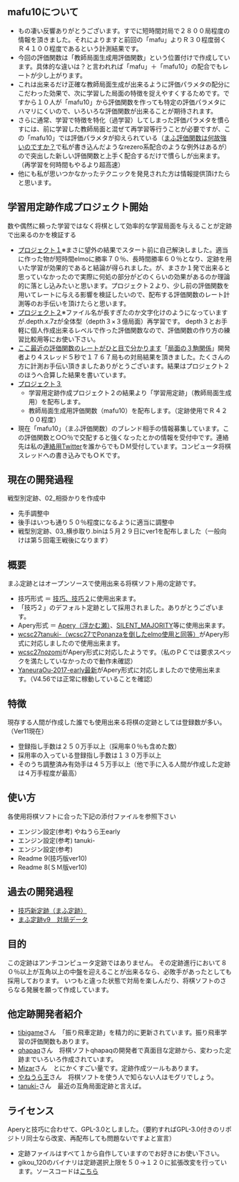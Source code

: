 ﻿## mafu10について
- もの凄い反響ありがとうございます。すでに短時間対局で２８００局程度の情報を頂きました。それによりますと前回の「mafu」よりＲ３０程度弱くＲ４１００程度であるという計測結果です。
- 今回の評価関数は「教師局面生成用評価関数」という位置付けで作成しています。具体的な違いは？と言われれば「mafu」＋「mafu10」の配合でもレートが少し上がります。
- これは出来るだけ正確な教師局面生成が出来るように評価パラメタの配分にこだわった効果で、次に学習した局面の特徴を捉えやすくするためです。ですから１０人が「mafu10」から評価関数を作っても特定の評価パラメタにハマリにくいので、いろいろな評価関数が出来ることが期待されます。
- さらに通常、学習で特徴を特化（過学習）してしまった評価パラメタを慣らすには、前に学習した教師局面と混ぜて再学習等行うことが必要ですが、この「mafu10」では評価パラメタが抑えられている（[まふ評価関数は何故強いのですか？](http://yaneuraou.yaneu.com/2017/07/08/%e3%81%be%e3%81%b5%e8%a9%95%e4%be%a1%e9%96%a2%e6%95%b0%e3%81%af%e4%bd%95%e6%95%85%e5%bc%b7%e3%81%84%e3%81%ae%e3%81%a7%e3%81%99%e3%81%8b%ef%bc%9f/)で私が書き込んだようなrezero系配合のような例外はあるが）ので突出した新しい評価関数と上手く配合するだけで慣らしが出来ます。（再学習を何時間もやるより超高速）
- 他にも私が思いつかなかったテクニックを発見された方は情報提供頂けたらと思います。

## 学習用定跡作成プロジェクト開始
数や偶然に頼った学習ではなく将棋として効率的な学習局面を与えることが定跡で出来るのかを検証する
- [プロジェクト１](https://github.com/mafu-opening-theory/Shogi_opening_theory/releases/tag/v1.0)※まさに望外の結果でスタート前に自己解決しました。適当に作った物が短時間elmoに勝率７０％、長時間勝率６０％となり、定跡を用いた学習が効果的であると結論が得られました。が、まさか１発で出来ると思っていなかったので実際に何処の部分がどのくらいの効果があるのか理論的に落とし込みたいと思います。プロジェクト２より、少し前の評価関数を用いてレートに与える影響を検証したいので、配布する評価関数のレート計測等のお手伝いを頂けたらと思います。
- [プロジェクト２](https://github.com/mafu-opening-theory/Shogi_opening_theory/releases/tag/v2.0)※ファイル名が長すぎたのか文字化けのようになっていますが.depth.x.7zが全体型（depth３×３億局面）再学習です。
depth３とお手軽に個人作成出来るレベルで作った評価関数なので、評価関数の作り方の練習比較用等にお使い下さい。
- [ここ最近の評価関数のレートがひと目で分かります](http://ii.ttlv.jp/20170707/)「[局面の３駒関係](http://ii.ttlv.jp/)」開発者より４スレッド５秒で１７６７局もの対局結果を頂きました。たくさんの方に計測お手伝い頂きましたありがとうございます。結果はプロジェクト２のほうへ合算した結果を書いています。
- [プロジェクト３](https://github.com/mafu-opening-theory/Shogi_opening_theory/releases/tag/3.0)
	- 学習用定跡作成プロジェクト２の結果より「学習用定跡」（教師局面生成用）を配布します。
	- 教師局面生成用評価関数（mafu10）を配布します。（定跡使用でＲ４２００程度）
- 現在「mafu10」（まふ評価関数）のブレンド相手の情報募集しています。この評価関数と○○％で交配すると強くなったとかの情報を受付中です。連絡先は私の[連絡用Twitter](https://twitter.com/mafu_op_theory)を誰からでもＤＭ受付しています。コンピュータ将棋スレッドへの書き込みでもＯＫです。

## 現在の開発過程
戦型別定跡、02_相掛かりを作成中
- 先手調整中
- 後手はいつも通り５０％程度になるように適当に調整中
- 戦型別定跡、03_横歩取り.binは５月２９日にver1を配布しました（一般向けは第５回電王戦後になります）

## 概要

まふ定跡とはオープンソースで使用出来る将棋ソフト用の定跡です。

- 技巧形式 ＝ [技巧、技巧２](https://github.com/gikou-official/Gikou/releases)に使用出来ます。
- 「技巧２」のデフォルト定跡として採用されました。ありがとうございます。
- Apery形式 ＝ [Apery（浮かむ瀬）](http://www2.computer-shogi.org/library/)、[SILENT_MAJORITY](https://github.com/Jangja/silent_majority/tree/1.2/bin)等に使用出来ます。
- [wcsc27tanuki-（wcsc27でPonanzaを倒したelmo使用と同等）](https://github.com/nodchip/hakubishin-/releases)がApery形式に対応しましたので使用出来ます。
- [wcsc27nozomi](https://github.com/saihyou/nozomi/releases)がApery形式に対応したようです。（私のＰＣでは要求スペックを満たしていなかったので動作未確認）
- [YaneuraOu-2017-early最新](https://github.com/yaneurao/YaneuraOu/tree/master/exe/2017Early)がApery形式に対応しましたので使用出来ます。（V4.56では正常に稼動していることを確認）

## 特徴

現存する人間が作成した誰でも使用出来る将棋の定跡としては登録数が多い。（Ver11現在）
- 登録指し手数は２５０万手以上（採用率０％も含めた数）
- 採用率の入っている登録指し手数は１３０万手以上
- そのうち調整済み有効手は４５万手以上（他で手に入る人間が作成した定跡は４万手程度が最高）

## 使い方

各使用将棋ソフトに合った下記の添付ファイルを参照下さい
- エンジン設定(参考) やねうら王early
- エンジン設定(参考) tanuki-
- エンジン設定(参考)
- Readme 9(技巧版ver10)
- Readme 8(ＳＭ版ver10)

## 過去の開発過程
- [技巧新定跡（まふ定跡）](http://www.uuunuuun.com/single-post/2016/11/06/%E6%8A%80%E5%B7%A7%E6%96%B0%E5%AE%9A%E8%B7%A1)
- [まふ定跡v9　対局データ](http://www.uuunuuun.com/single-post/2017/02/21/%E3%81%BE%E3%81%B5%E5%AE%9A%E8%B7%A1v9-%E5%AF%BE%E5%B1%80%E3%83%87%E3%83%BC%E3%82%BF)

## 目的

この定跡はアンチコンピュータ定跡ではありません。
その定跡進行において８０％以上が互角以上の中盤を迎えることが出来るなら、必敗手があったとしても採用しております。
いつもと違った状態で対局を楽しんだり、将棋ソフトのさらなる発展を願って作成しています。

## 他定跡開発者紹介
- [tibigame](https://github.com/tibigame/HandicappedRook)さん　「振り飛車定跡」を精力的に更新されています。振り飛車学習の評価関数もあります。
- [qhapaq](http://qhapaq.hatenablog.com/)さん　将棋ソフトqhapaqの開発者で真面目な定跡から、変わった定跡までいろいろ作成されています。
- [Mizar](https://onedrive.live.com/?authkey=%21APkeK0WwOdWpE8Y&id=37F98B3BB93213CD%21636&cid=37F98B3BB93213CD)さん　とにかくすごい量です。定跡作成ツールもあります。
- [やねうら王](https://github.com/yaneurao/YaneuraOu)さん　将棋ソフトを使う人で知らない人はモグリでしょう。
- [tanuki-](https://github.com/nodchip/hakubishin-/releases)さん　最近の互角局面定跡と言えば。

## ライセンス

Aperyと技巧に合わせて、GPL-3.0としました。（要約すればGPL-3.0付きのリポジトリ同士なら改変、再配布しても問題ないですよと宣言）
- 定跡ファイルはすべて１から自作していますのでお好きにお使い下さい。
- gikou_120のバイナリは定跡選択上限を５０→１２０に拡張改変を行っています。ソースコードは[こちら](http://www.uuunuuun.com/single-post/2016/11/06/%E6%8A%80%E5%B7%A7%E6%96%B0%E5%AE%9A%E8%B7%A1)
